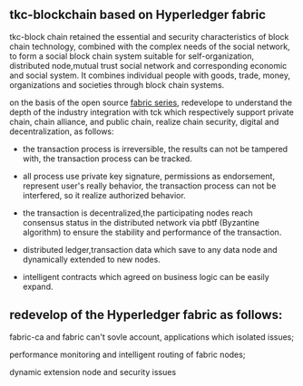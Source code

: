 ## tkc-blockchain based on Hyperledger fabric
  tkc-block chain retained the essential and security characteristics of block chain technology, combined with the complex needs of the social network, to form a social block chain system suitable for self-organization, distributed node,mutual trust social network and corresponding economic and social system. It combines individual people with goods, trade, money, organizations and societies through block chain systems.

  on the basis of the open source [fabric series](https://github.com/hyperledger/fabric), redevelope to understand the depth of the industry integration with tck which respectively support private chain, chain alliance, and public chain, realize chain security, digital and decentralization, as follows:

-   the transaction process is irreversible, the results can not be tampered with, the transaction process can be tracked.
   
- all process use private key signature, permissions as endorsement, represent user's really behavior, the transaction process can not be interfered, so it realize authorized behavior.

-  the transaction is decentralized,the participating nodes reach  consensus status in the distributed network via pbtf (Byzantine algorithm) to ensure the stability and performance of the transaction.
-  distributed ledger,transaction data which save to any data node and dynamically extended to new nodes.
- intelligent contracts which agreed on business logic can be easily expand.
## redevelop of the Hyperledger fabric  as follows:
<p>fabric-ca and fabric can't sovle  account, applications which isolated issues; </p>
<p>performance monitoring and intelligent routing of fabric nodes;</p>
<p>dynamic extension node and security issues </p>